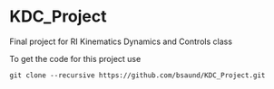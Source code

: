 # KDC_Project
Final project for RI Kinematics Dynamics and Controls class

To get the code for this project use

`git clone --recursive https://github.com/bsaund/KDC_Project.git`